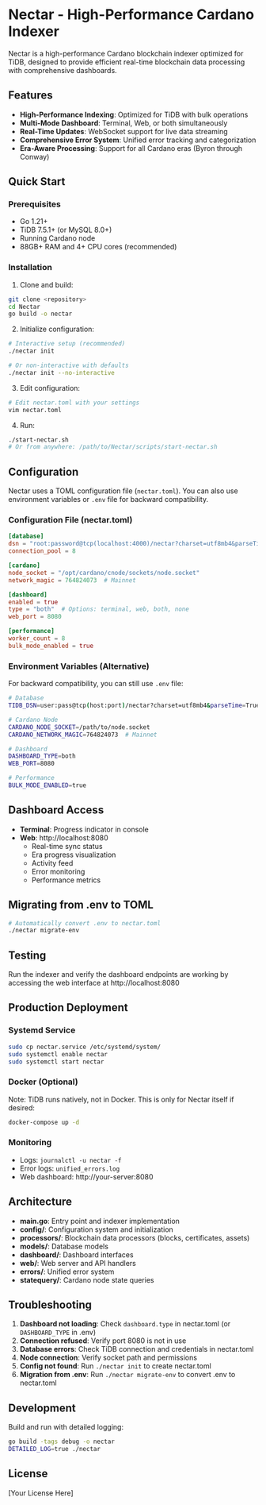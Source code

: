 # Nectar - High-Performance Cardano Indexer

Nectar is a high-performance Cardano blockchain indexer optimized for TiDB, designed to provide efficient real-time blockchain data processing with comprehensive dashboards.

## Features

- **High-Performance Indexing**: Optimized for TiDB with bulk operations
- **Multi-Mode Dashboard**: Terminal, Web, or both simultaneously
- **Real-Time Updates**: WebSocket support for live data streaming
- **Comprehensive Error System**: Unified error tracking and categorization
- **Era-Aware Processing**: Support for all Cardano eras (Byron through Conway)

## Quick Start

### Prerequisites

- Go 1.21+
- TiDB 7.5.1+ (or MySQL 8.0+)
- Running Cardano node
- 88GB+ RAM and 4+ CPU cores (recommended)

### Installation

1. Clone and build:
```bash
git clone <repository>
cd Nectar
go build -o nectar
```

2. Initialize configuration:
```bash
# Interactive setup (recommended)
./nectar init

# Or non-interactive with defaults
./nectar init --no-interactive
```

3. Edit configuration:
```bash
# Edit nectar.toml with your settings
vim nectar.toml
```

4. Run:
```bash
./start-nectar.sh
# Or from anywhere: /path/to/Nectar/scripts/start-nectar.sh
```

## Configuration

Nectar uses a TOML configuration file (`nectar.toml`). You can also use environment variables or `.env` file for backward compatibility.

### Configuration File (nectar.toml)

```toml
[database]
dsn = "root:password@tcp(localhost:4000)/nectar?charset=utf8mb4&parseTime=True"
connection_pool = 8

[cardano]
node_socket = "/opt/cardano/cnode/sockets/node.socket"
network_magic = 764824073  # Mainnet

[dashboard]
enabled = true
type = "both"  # Options: terminal, web, both, none
web_port = 8080

[performance]
worker_count = 8
bulk_mode_enabled = true
```

### Environment Variables (Alternative)

For backward compatibility, you can still use `.env` file:

```bash
# Database
TIDB_DSN=user:pass@tcp(host:port)/nectar?charset=utf8mb4&parseTime=True&loc=Local

# Cardano Node
CARDANO_NODE_SOCKET=/path/to/node.socket
CARDANO_NETWORK_MAGIC=764824073  # Mainnet

# Dashboard
DASHBOARD_TYPE=both
WEB_PORT=8080

# Performance
BULK_MODE_ENABLED=true
```

## Dashboard Access

- **Terminal**: Progress indicator in console
- **Web**: http://localhost:8080
  - Real-time sync status
  - Era progress visualization
  - Activity feed
  - Error monitoring
  - Performance metrics

## Migrating from .env to TOML

```bash
# Automatically convert .env to nectar.toml
./nectar migrate-env
```

## Testing

Run the indexer and verify the dashboard endpoints are working by accessing the web interface at http://localhost:8080

## Production Deployment

### Systemd Service

```bash
sudo cp nectar.service /etc/systemd/system/
sudo systemctl enable nectar
sudo systemctl start nectar
```

### Docker (Optional)

Note: TiDB runs natively, not in Docker. This is only for Nectar itself if desired:
```bash
docker-compose up -d
```

### Monitoring

- Logs: `journalctl -u nectar -f`
- Error logs: `unified_errors.log`
- Web dashboard: http://your-server:8080

## Architecture

- **main.go**: Entry point and indexer implementation
- **config/**: Configuration system and initialization
- **processors/**: Blockchain data processors (blocks, certificates, assets)
- **models/**: Database models
- **dashboard/**: Dashboard interfaces
- **web/**: Web server and API handlers
- **errors/**: Unified error system
- **statequery/**: Cardano node state queries

## Troubleshooting

1. **Dashboard not loading**: Check `dashboard.type` in nectar.toml (or `DASHBOARD_TYPE` in .env)
2. **Connection refused**: Verify port 8080 is not in use
3. **Database errors**: Check TiDB connection and credentials in nectar.toml
4. **Node connection**: Verify socket path and permissions
5. **Config not found**: Run `./nectar init` to create nectar.toml
6. **Migration from .env**: Run `./nectar migrate-env` to convert .env to nectar.toml

## Development

Build and run with detailed logging:
```bash
go build -tags debug -o nectar
DETAILED_LOG=true ./nectar
```

## License

[Your License Here]